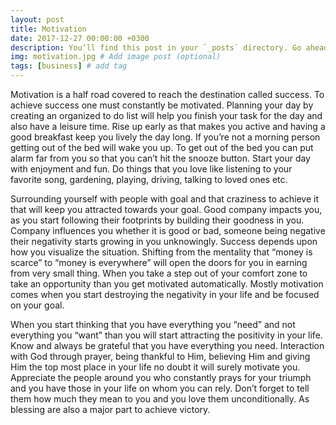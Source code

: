 ```yaml
---
layout: post
title: Motivation
date: 2017-12-27 00:00:00 +0300
description: You’ll find this post in your `_posts` directory. Go ahead and edit it and re-build the site to see your changes. # Add post description (optional)
img: motivation.jpg # Add image post (optional)
tags: [business] # add tag
---
```


Motivation is a half road covered to reach the destination called success. To achieve success one must constantly be motivated. Planning your day by creating an organized to do list will help you finish your task for the day and also have a leisure time. Rise up early as that makes you active and having a good breakfast keep you lively the day long. If you’re not a morning person getting out of the bed will wake you up. To get out of the bed you can put alarm far from you so that you can’t hit the snooze button. Start your day with enjoyment and fun. Do things that you love like listening to your favorite song, gardening, playing, driving, talking to loved ones etc.

Surrounding yourself with people with goal and that craziness to achieve it that will keep you attracted towards your goal. Good company impacts you, as you start following their footprints by building their goodness in you. Company influences you whether it is good or bad, someone being negative their negativity starts growing in you unknowingly. Success depends upon how you visualize the situation. Shifting from the mentality that “money is scarce” to “money is everywhere” will open the doors for you in earning from very small thing. When you take a step out of your comfort zone to take an opportunity than you get motivated automatically. Mostly motivation comes when you start destroying the negativity in your life and be focused on your goal.


When you start thinking that you have everything you “need” and not everything you “want” than you will start attracting the positivity in your life. Know and always be grateful that you have everything you need. Interaction with God through prayer, being thankful to Him, believing Him and giving Him the top most place in your life no doubt it will surely motivate you. Appreciate the people around you who constantly prays for your triumph and you have those in your life on whom you can rely. Don’t forget to tell them how much they mean to you and you love them unconditionally. As blessing are also a major part to achieve victory.
